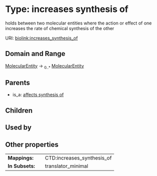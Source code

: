 
# Type: increases synthesis of


holds between two molecular entities where the action or effect of one increases the rate of chemical synthesis of the other

URI: [biolink:increases_synthesis_of](https://w3id.org/biolink/vocab/increases_synthesis_of)


## Domain and Range

[MolecularEntity](MolecularEntity.md) ->  <sub>0..*</sub> [MolecularEntity](MolecularEntity.md)

## Parents

 *  is_a: [affects synthesis of](affects_synthesis_of.md)

## Children


## Used by


## Other properties

|  |  |  |
| --- | --- | --- |
| **Mappings:** | | CTD:increases_synthesis_of |
| **In Subsets:** | | translator_minimal |

